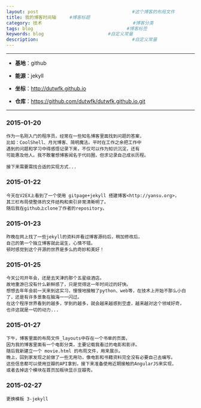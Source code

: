 ```yaml
---
layout: post                                   #这个博客的布局文件
title: 我的博客时间轴     #博客标题
category: 技术                                  #博客分类
tags: blog                                   #博客标签
keywords: blog                        #自定义常量
description:                                   #自定义常量
---
```


***

* **基地**：github

* **能源**：jekyll

* **坐标**：<http://dutwfk.github.io>

* **仓库**：<https://github.com/dutwfk/dutwfk.github.io.git>

***

### 2015-01-20

	作为一名刚入门的程序员，经常在一些知名博客里面找到问题的答案，
	比如：CoolShell、月光博客、简明魔法。平时在工作之余把工作中
	遇到的问题和学习中得感悟记录下来，不仅可以作为知识沉淀，还有
	可能惠及他人。我不敢奢想博客闻名于代码圈，但求记录自己成长历程。

	接下来需要需找合适的实现方式...

### 2015-01-22

	今天在V2EX上看到了一个使用 gitpage+jekyll 搭建博客<http://yansu.org>，
	其三栏布局使整体的文件结构和索引非常清晰明了。
	随后我在github上clone了作者的repository。

### 2015-01-23

	昨晚在网上找了一些jekyll的资料并看过博客源码后，稍加修改后，
	自己的第一个独立博客就此诞生，心情不错。
	顿时感觉到这个开源的世界是多么的奇妙和美好！

### 2015-01-25

	今天公司开年会，还是去天津的那个五星级酒店。
	故地重游已没有什么新鲜感了，只是觉得这一年时间过的好快。
	想想去年年会前一天来到这实习，慢慢地接触了python、web等，在技术上开始不那么小白了，还是有许多景象在脑海一一闪过。
	在这个程序世界看到的越多，学到的越多，就会越来越感到空虚，越来越对这个领域好奇，
	也许这就是一切的动力...

### 2015-01-27
	下午，博客里面的布局文件_layouts中存在一个书单的页面，
	因为我的博客里面有一个电影分类，主要记载我看过的电影和影评。
	随后我新建立一个 movie.html 的布局文件，用来展示。
	晚上，回到家发现之前做了一些无用功，像电影和书籍资料完全没有必要自己去编写。
	这些信息都可以使用豆瓣的API拿到，接下来准备使用近期接触的AngularJS来实现，
	或者去掉这个模块在首页加板块显示豆瓣秀。

### 2015-02-27
	更换模板 3-jekyll